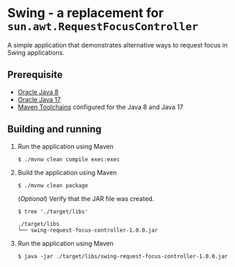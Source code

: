 # Swing - a replacement for `sun.awt.RequestFocusController`

A simple application that demonstrates alternative ways to request focus in
Swing applications.

## Prerequisite

- [Oracle Java 8](https://www.oracle.com/java/technologies/downloads/#java8)
- [Oracle Java 17](https://www.oracle.com/java/technologies/downloads/#java17)
- [Maven Toolchains](https://maven.apache.org/guides/mini/guide-using-toolchains.html)
  configured for the Java 8 and Java 17

## Building and running

1. Run the application using Maven

   ```shell
   $ ./mvnw clean compile exec:exec
   ```

2. Build the application using Maven

   ```shell
   $ ./mvnw clean package
   ```

   (_Optional_) Verify that the JAR file was created.

   ```shell
   $ tree './target/libs'
   ```

   ```
   ./target/libs
   └── swing-request-focus-controller-1.0.0.jar
   ```

3. Run the application using Maven

   ```shell
   $ java -jar ./target/libs/swing-request-focus-controller-1.0.0.jar
   ```
